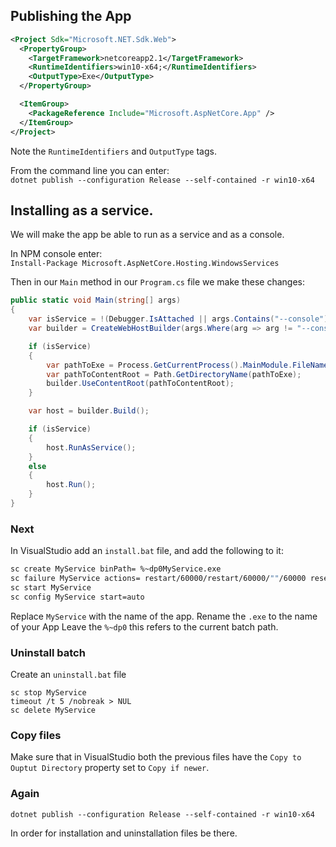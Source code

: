 ## Publishing the App

```xml
<Project Sdk="Microsoft.NET.Sdk.Web">
  <PropertyGroup>
    <TargetFramework>netcoreapp2.1</TargetFramework>
    <RuntimeIdentifiers>win10-x64;</RuntimeIdentifiers>
    <OutputType>Exe</OutputType>
  </PropertyGroup>

  <ItemGroup>
    <PackageReference Include="Microsoft.AspNetCore.App" />
  </ItemGroup>
</Project>
```

Note the `RuntimeIdentifiers` and `OutputType` tags.

From the command line you can enter:  
`dotnet publish --configuration Release --self-contained -r win10-x64`

## Installing as a service.

We will make the app be able to run as a service and as a console.

In NPM console enter:  
`Install-Package Microsoft.AspNetCore.Hosting.WindowsServices`

Then in our `Main` method in our `Program.cs` file we make these changes:

```csharp
public static void Main(string[] args)
{
	var isService = !(Debugger.IsAttached || args.Contains("--console"));
	var builder = CreateWebHostBuilder(args.Where(arg => arg != "--console").ToArray());

	if (isService)
	{
		var pathToExe = Process.GetCurrentProcess().MainModule.FileName;
		var pathToContentRoot = Path.GetDirectoryName(pathToExe);
		builder.UseContentRoot(pathToContentRoot);
	}

	var host = builder.Build();

	if (isService)
	{
		host.RunAsService();
	}
	else
	{
		host.Run();
	}
}
```

### Next
In VisualStudio add an `install.bat` file, and add the following to it:

```bash
sc create MyService binPath= %~dp0MyService.exe
sc failure MyService actions= restart/60000/restart/60000/""/60000 reset= 86400
sc start MyService
sc config MyService start=auto
```

Replace `MyService` with the name of the app.
Rename the `.exe` to the name of your App
Leave the `%~dp0` this refers to the current batch path.


### Uninstall batch
Create an `uninstall.bat` file
```
sc stop MyService
timeout /t 5 /nobreak > NUL
sc delete MyService
```

### Copy files

Make sure that in VisualStudio both the previous files have the `Copy to Ouptut Directory` property set to `Copy if newer`.


### Again
```
dotnet publish --configuration Release --self-contained -r win10-x64
```

In order for installation and uninstallation files be there.
